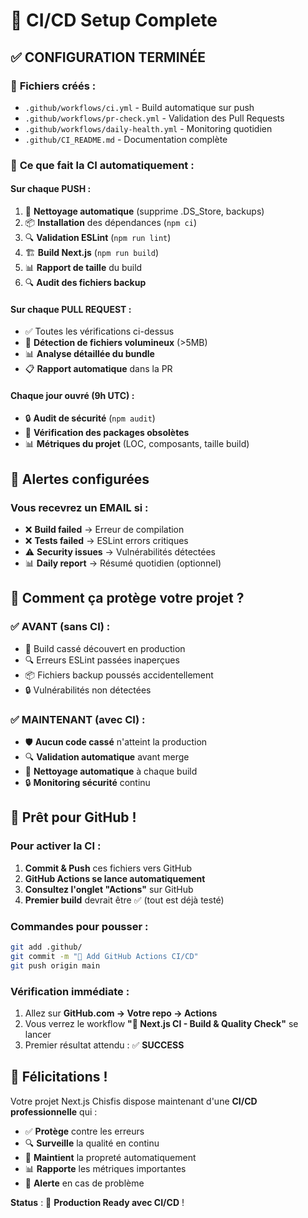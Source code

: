 # 🚀 CI/CD Setup Complete

## ✅ **CONFIGURATION TERMINÉE**

### 📁 **Fichiers créés** :
- `.github/workflows/ci.yml` - Build automatique sur push
- `.github/workflows/pr-check.yml` - Validation des Pull Requests  
- `.github/workflows/daily-health.yml` - Monitoring quotidien
- `.github/CI_README.md` - Documentation complète

### 🎯 **Ce que fait la CI automatiquement** :

#### Sur chaque PUSH :
1. 🧹 **Nettoyage automatique** (supprime .DS_Store, backups)
2. 📦 **Installation** des dépendances (`npm ci`)
3. 🔍 **Validation ESLint** (`npm run lint`)
4. 🏗️ **Build Next.js** (`npm run build`)
5. 📊 **Rapport de taille** du build
6. 🔍 **Audit des fichiers backup**

#### Sur chaque PULL REQUEST :
- ✅ Toutes les vérifications ci-dessus
- 📁 **Détection de fichiers volumineux** (>5MB)
- 📊 **Analyse détaillée du bundle**
- 📋 **Rapport automatique** dans la PR

#### Chaque jour ouvré (9h UTC) :
- 🔒 **Audit de sécurité** (`npm audit`)
- 📅 **Vérification des packages obsolètes**
- 📊 **Métriques du projet** (LOC, composants, taille build)

## 🚨 **Alertes configurées**

### Vous recevrez un EMAIL si :
- ❌ **Build failed** → Erreur de compilation
- ❌ **Tests failed** → ESLint errors critiques  
- ⚠️ **Security issues** → Vulnérabilités détectées
- 📊 **Daily report** → Résumé quotidien (optionnel)

## 🎯 **Comment ça protège votre projet ?**

### ✅ **AVANT (sans CI)** :
- 🚨 Build cassé découvert en production
- 🔍 Erreurs ESLint passées inaperçues
- 📦 Fichiers backup poussés accidentellement
- 🔒 Vulnérabilités non détectées

### ✅ **MAINTENANT (avec CI)** :
- 🛡️ **Aucun code cassé** n'atteint la production
- 🔍 **Validation automatique** avant merge
- 🧹 **Nettoyage automatique** à chaque build
- 🔒 **Monitoring sécurité** continu

## 🚀 **Prêt pour GitHub !**

### Pour activer la CI :
1. **Commit & Push** ces fichiers vers GitHub
2. **GitHub Actions se lance automatiquement**
3. **Consultez l'onglet "Actions"** sur GitHub
4. **Premier build** devrait être ✅ (tout est déjà testé)

### Commandes pour pousser :
```bash
git add .github/
git commit -m "🚀 Add GitHub Actions CI/CD"
git push origin main
```

### Vérification immédiate :
1. Allez sur **GitHub.com → Votre repo → Actions**
2. Vous verrez le workflow **"🚀 Next.js CI - Build & Quality Check"** se lancer
3. Premier résultat attendu : ✅ **SUCCESS**

## 🎉 **Félicitations !**

Votre projet Next.js Chisfis dispose maintenant d'une **CI/CD professionnelle** qui :

- ✅ **Protège** contre les erreurs
- 🔍 **Surveille** la qualité en continu  
- 🧹 **Maintient** la propreté automatiquement
- 📊 **Rapporte** les métriques importantes
- 🚨 **Alerte** en cas de problème

**Status** : 🚀 **Production Ready avec CI/CD** !
